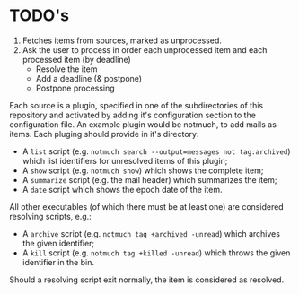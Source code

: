 
# TODO's

 1. Fetches items from sources, marked as unprocessed.
 2. Ask the user to process in order each unprocessed item and each processed item (by deadline)
    - Resolve the item
    - Add a deadline (& postpone)
    - Postpone processing

Each source is a plugin, specified in one of the subdirectories of this repository and activated by adding it's configuration section to the configuration file. An example plugin would be notmuch, to add mails as items. Each pluging should provide in it's directory:

  - A `list` script (e.g. `notmuch search --output=messages not tag:archived`) which list identifiers for unresolved items of this plugin;
  - A `show` script (e.g. `notmuch show`) which shows the complete item;
  - A `summarize` script (e.g. the mail header) which summarizes the item;
  - A `date` script which shows the epoch date of the item.

All other executables (of which there must be at least one) are considered resolving scripts, e.g.:

  - A `archive` script (e.g. `notmuch tag +archived -unread`) which archives the given identifier;
  - A `kill` script (e.g. `notmuch tag +killed -unread`) which throws the given identifier in the bin.

Should a resolving script exit normally, the item is considered as resolved.

